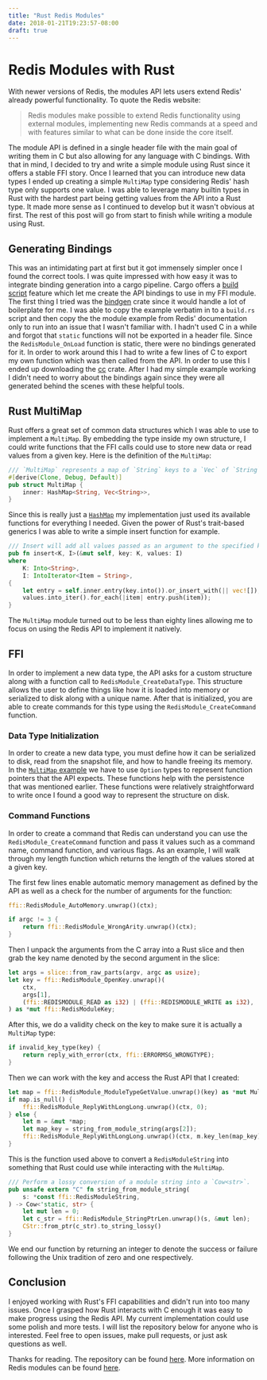 ```yaml
---
title: "Rust Redis Modules"
date: 2018-01-21T19:23:57-08:00
draft: true
---
```


# Redis Modules with Rust
With newer versions of Redis, the modules API lets users extend Redis' already powerful functionality.
To quote the Redis website:

> Redis modules make possible to extend Redis functionality using external modules, implementing
> new Redis commands at a speed and with features similar to what can be done inside the core itself.

The module API is defined in a single header file with the main goal of writing them in C but also
allowing for any language with C bindings. With that in mind, I decided to try and write a simple
module using Rust since it offers a stable FFI story. Once I learned that you can introduce new data
types I ended up creating a simple `MultiMap` type considering Redis' hash type only supports one
value. I was able to leverage many builtin types in Rust with the hardest part being getting values
from the API into a Rust type. It made more sense as I continued to develop but it wasn't obvious at
first. The rest of this post will go from start to finish while writing a module using Rust.

## Generating Bindings
This was an intimidating part at first but it got immensely simpler once I found the correct tools.
I was quite impressed with how easy it was to integrate binding generation into a cargo pipeline.
Cargo offers a [build script](https://doc.rust-lang.org/cargo/reference/build-scripts.html) feature
which let me create the API bindings to use in my FFI module. The first thing I tried was the
[bindgen](https://docs.rs/bindgen) crate since it would handle a lot of boilerplate for me. 
I was able to copy the example verbatim in to a `build.rs` script and then copy the the module
example from Redis' documentation only to run into an issue that I wasn't familiar with. I hadn't used
C in a while and forgot that `static` functions will not be exported in a header file. Since the
`RedisModule_OnLoad` function is static, there were no bindings generated for it. In order to work
around this I had to write a few lines of C to export my own function which was then called from
the API. In order to use this I ended up downloading the [cc](https://docs.rs/cc) crate. After
I had my simple example working I didn't need to worry about the bindings again since they were all
generated behind the scenes with these helpful tools.

## Rust MultiMap
Rust offers a great set of common data structures which I was able to use to implement a `MultiMap`.
By embedding the type inside my own structure, I could write functions that the FFI calls could use
to store new data or read values from a given key. Here is the definition of the `MultiMap`:

```rust
/// `MultiMap` represents a map of `String` keys to a `Vec` of `String` values.
#[derive(Clone, Debug, Default)]
pub struct MultiMap {
    inner: HashMap<String, Vec<String>>,
}
```

Since this is really just a [`HashMap`](https://doc.rust-lang.org/std/collections/struct.HashMap.html)
my implementation just used its available functions for everything I needed. Given the power of
Rust's trait-based generics I was able to write a simple insert function for example.

```rust
/// Insert will add all values passed as an argument to the specified key.
pub fn insert<K, I>(&mut self, key: K, values: I)
where
    K: Into<String>,
    I: IntoIterator<Item = String>,
{
    let entry = self.inner.entry(key.into()).or_insert_with(|| vec![]);
    values.into_iter().for_each(|item| entry.push(item));
}
```

The `MultiMap` module turned out to be less than eighty lines allowing me to focus on using the
Redis API to implement it natively.

## FFI
In order to implement a new data type, the API asks for a custom structure along with a function
call to `RedisModule_CreateDataType`. This structure allows the user to define things like how it
is loaded into memory or serialized to disk along with a unique name. After that is initialized, you
are able to create commands for this type using the `RedisModule_CreateCommand` function.

### Data Type Initialization
In order to create a new data type, you must define how it can be serialized to disk, read from the
snapshot file, and how to handle freeing its memory. In the [`MultiMap` example](https://github.com/gsquire/redis-multi-map/blob/65df97effbf43a16d5ceaba8c4131c3a0afcf17f/src/lib.rs#L352) we have to use `Option` types to represent
function pointers that the API expects. These functions help with the persistence that was mentioned
earlier. These functions were relatively straightforward to write once I found a good way to represent
the structure on disk.

### Command Functions
In order to create a command that Redis can understand you can use the `RedisModule_CreateCommand`
function and pass it values such as a command name, command function, and various flags. As an example,
I will walk through my length function which returns the length of the values stored at a given key.

The first few lines enable automatic memory management as defined by the API as well as a check
for the number of arguments for the function:

```rust
ffi::RedisModule_AutoMemory.unwrap()(ctx);

if argc != 3 {
    return ffi::RedisModule_WrongArity.unwrap()(ctx);
}
```

Then I unpack the arguments from the C array into a Rust slice and then grab the key name denoted
by the second argument in the slice:

```rust
let args = slice::from_raw_parts(argv, argc as usize);
let key = ffi::RedisModule_OpenKey.unwrap()(
    ctx,
    args[1],
    (ffi::REDISMODULE_READ as i32) | (ffi::REDISMODULE_WRITE as i32),
) as *mut ffi::RedisModuleKey;
```

After this, we do a validity check on the key to make sure it is actually a `MultiMap` type:

```rust
if invalid_key_type(key) {
    return reply_with_error(ctx, ffi::ERRORMSG_WRONGTYPE);
}
```

Then we can work with the key and access the Rust API that I created:

```rust
let map = ffi::RedisModule_ModuleTypeGetValue.unwrap()(key) as *mut MultiMap;
if map.is_null() {
    ffi::RedisModule_ReplyWithLongLong.unwrap()(ctx, 0);
} else {
    let m = &mut *map;
    let map_key = string_from_module_string(args[2]);
    ffi::RedisModule_ReplyWithLongLong.unwrap()(ctx, m.key_len(map_key) as i64);
}
```

This is the function used above to convert a `RedisModuleString` into something that Rust could use
while interacting with the `MultiMap`.

```rust
/// Perform a lossy conversion of a module string into a `Cow<str>`.
pub unsafe extern "C" fn string_from_module_string(
    s: *const ffi::RedisModuleString,
) -> Cow<'static, str> {
    let mut len = 0;
    let c_str = ffi::RedisModule_StringPtrLen.unwrap()(s, &mut len);
    CStr::from_ptr(c_str).to_string_lossy()
}
```

We end our function by returning an integer to denote the success or failure following the Unix
tradition of zero and one respectively.

## Conclusion
I enjoyed working with Rust's FFI capabilities and didn't run into too many issues. Once I grasped how
Rust interacts with C enough it was easy to make progress using the Redis API. My current
implementation could use some polish and more tests. I will list the repository below for anyone who
is interested. Feel free to open issues, make pull requests, or just ask questions as well.

Thanks for reading. The repository can be found [here](https://github.com/gsquire/redis-multi-map).
More information on Redis modules can be found [here](https://redis.io/topics/modules-intro).
